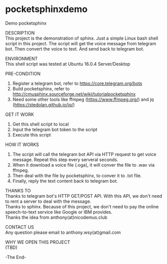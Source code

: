 # pocketsphinxdemo
Demo pocketsphinx

DESCRIPTION  
This project is the demonstration of sphinx. 
Just a simple Linux bash shell script in this project. 
The script will get the voice message from telegram bot.
Then convert the voice to text.
And send back to telegram bot.
  
ENVIRONMENT  
This shell script was tested at Ubuntu 16.0.4 Server/Desktop
  
PRE-CONDITION  
1. Register a telegram bot, refer to https://core.telegram.org/bots  
2. Build pocketsphinx, refer to http://cmusphinx.sourceforge.net/wiki/tutorialpocketsphinx  
3. Need some other tools like ffmpeg (https://www.ffmpeg.org/) and jq (https://stedolan.github.io/jq/)  
  
GET IT WORK  
1. Get this shell script to local  
2. Input the telegram bot token to the script  
3. Execute this script  
  
HOW IT WORKS  
1. The script will call the telegram bot API via HTTP request to get voice message. Repeat this step every serveral seconds.  
2. When it download a voice file (.oga), it will conver the file to .wav via ffmpeg.  
3. Then deal with the file by pocketsphinx, to conver it to .txt file.  
4. Finally, reply the text content back to telegram bot.
  
THANKS TO  
Thanks to telegram bot's HTTP GET/POST API. With this API, we don't need to rent a server to deal with the message.    
Thanks to sphinx. Because of this project, we don't need to pay the online speech-to-text service like Google or IBM provides.   
Thanks the idea from anthony(at)nicodemus.club
  
CONTACT US  
Any question please email to anthony.wsy(at)gmail.com  
  
WHY WE OPEN THIS PROJECT  
(TBD)  
  
-The End-  
